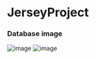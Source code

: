 # JerseyProject
### Database image
![image](https://github.com/XayrullayevAzamatjon/JerseyProject/assets/93447604/59c6e06f-bbd1-4a06-90bb-71de90132f25)
![image](https://github.com/XayrullayevAzamatjon/JerseyProject/assets/93447604/3d7a2555-3549-4a2a-be48-5c4bbd5621b1)
